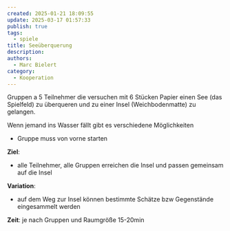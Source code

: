 ```yaml
---
created: 2025-01-21 18:09:55
update: 2025-03-17 01:57:33
publish: true
tags:
  - spiele
title: Seeüberquerung
description: 
authors:
  - Marc Bielert
category:
  - Kooperation
---
```


Gruppen a 5 Teilnehmer
die versuchen mit 6 Stücken Papier einen See (das Spielfeld) zu überqueren und zu einer Insel (Weichbodenmatte) zu gelangen.

Wenn jemand ins Wasser fällt gibt es verschiedene Möglichkeiten
- Gruppe muss von vorne starten

**Ziel**: 
- alle Teilnehmer, alle Gruppen erreichen die Insel und passen gemeinsam auf die Insel

**Variation**:
- auf dem Weg zur Insel können bestimmte Schätze bzw Gegenstände eingesammelt werden

**Zeit**: je nach Gruppen und Raumgröße 15-20min